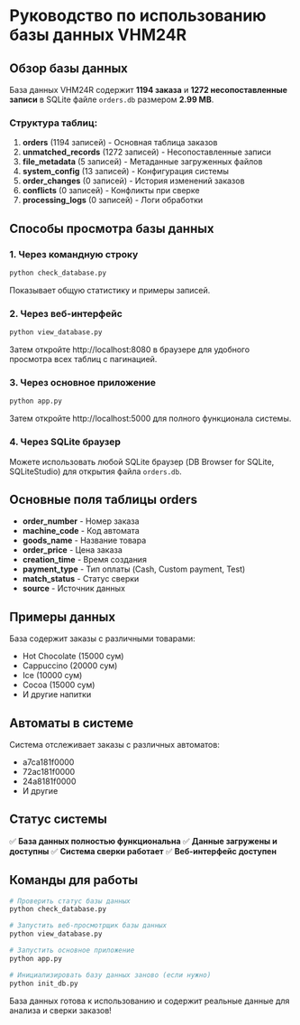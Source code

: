 # Руководство по использованию базы данных VHM24R

## Обзор базы данных

База данных VHM24R содержит **1194 заказа** и **1272 несопоставленные записи** в SQLite файле `orders.db` размером **2.99 MB**.

### Структура таблиц:

1. **orders** (1194 записей) - Основная таблица заказов
2. **unmatched_records** (1272 записей) - Несопоставленные записи
3. **file_metadata** (5 записей) - Метаданные загруженных файлов
4. **system_config** (13 записей) - Конфигурация системы
5. **order_changes** (0 записей) - История изменений заказов
6. **conflicts** (0 записей) - Конфликты при сверке
7. **processing_logs** (0 записей) - Логи обработки

## Способы просмотра базы данных

### 1. Через командную строку
```bash
python check_database.py
```
Показывает общую статистику и примеры записей.

### 2. Через веб-интерфейс
```bash
python view_database.py
```
Затем откройте http://localhost:8080 в браузере для удобного просмотра всех таблиц с пагинацией.

### 3. Через основное приложение
```bash
python app.py
```
Затем откройте http://localhost:5000 для полного функционала системы.

### 4. Через SQLite браузер
Можете использовать любой SQLite браузер (DB Browser for SQLite, SQLiteStudio) для открытия файла `orders.db`.

## Основные поля таблицы orders

- **order_number** - Номер заказа
- **machine_code** - Код автомата
- **goods_name** - Название товара
- **order_price** - Цена заказа
- **creation_time** - Время создания
- **payment_type** - Тип оплаты (Cash, Custom payment, Test)
- **match_status** - Статус сверки
- **source** - Источник данных

## Примеры данных

База содержит заказы с различными товарами:
- Hot Chocolate (15000 сум)
- Cappuccino (20000 сум)  
- Ice (10000 сум)
- Cocoa (15000 сум)
- И другие напитки

## Автоматы в системе

Система отслеживает заказы с различных автоматов:
- a7ca181f0000
- 72ac181f0000
- 24a8181f0000
- И другие

## Статус системы

✅ **База данных полностью функциональна**
✅ **Данные загружены и доступны**
✅ **Система сверки работает**
✅ **Веб-интерфейс доступен**

## Команды для работы

```bash
# Проверить статус базы данных
python check_database.py

# Запустить веб-просмотрщик базы данных
python view_database.py

# Запустить основное приложение
python app.py

# Инициализировать базу данных заново (если нужно)
python init_db.py
```

База данных готова к использованию и содержит реальные данные для анализа и сверки заказов!
